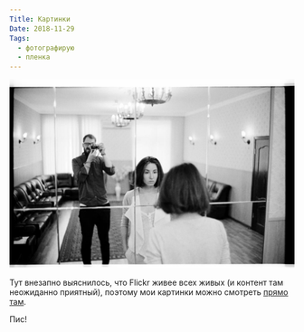 ```yaml
---
Title: Картинки
Date: 2018-11-29
Tags:
  - фотографирую
  - пленка
---
```


![zags.jpg](images/zags.jpg)

Тут внезапно выяснилось, что Flickr живее всех живых (и контент там неожиданно приятный), поэтому мои картинки можно смотреть [прямо там][1].

Пис!

[1]: https://flickr.com/photos/alexeypegov